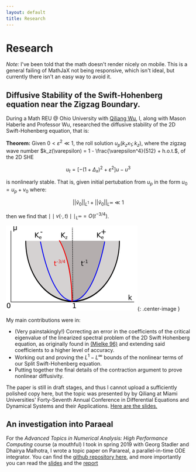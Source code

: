 ```yaml
---
layout: default
title: Research 
---
```


# Research

*Note:* I've been told that the math doesn't render nicely on mobile. This is
a general failing of MathJaX not being responsive, which isn't ideal, but
currently there isn't an easy way to avoid it.

## Diffusive Stability of the Swift-Hohenberg equation near the Zigzag Boundary.

During a Math REU @ Ohio University with [Qiliang
Wu](https://sites.google.com/view/qwu/), I, along with Mason Haberle and
Professor Wu, researched the diffusive stability of the 2D Swift-Hohenberg
equation, that is:

**Theorem:** Given $0 < \varepsilon^2 \ll 1$, the roll solution $u_p(k_z x_1;
k_z)$, where the zigzag wave number $k_z(\varepsilon) = 1 - 
\frac{\varepsilon^4}{512} + h.o.t.$, of the 2D SHE

$$
  u_t = \left[-(1 + \Delta_x)^2 + \varepsilon^2\right]u -  u^3
$$

is nonlinearly stable. That is, given initial pertubation from $u_p$ in the form
$u_0 = u_p + v_0$ where:

$$
  ||\hat{v}_0||_{L^1} + ||\hat{v}_0||_{L^\infty} \ll 1
$$

then we find that $\mid\mid v(\cdot,t)\mid\mid_{L^{\infty}} = O ( t^{-3/4} )$.

![](./resources/SHE/zigzag_boundary.png){: .center-image }

My main contributions were in:

- (Very painstakingly!) Correcting an error in the coefficients of the
  critical eigenvalue of the
    linearized spectral problem of the 2D Swift Hohenberg equation, as
    originally found in [(Mielke
    96)](https://link.springer.com/article/10.1007/s002200050230) and
    extending said coefficients to a higher level of accuracy.
- Working out and proving the $L^1-L^\infty$ bounds of the nonlinear terms
    of our Split Swift-Hohenberg equation.
- Putting together the final details of the contraction argument to prove
    nonlinear diffusivity.

The paper is still in draft stages, and thus I cannot upload a sufficiently
polished copy here, but the topic was presented by by Qiliang at Miami
Universities' Forty-Seventh Annual Conference in Differential Equations and
Dynamical Systems and their Applications. [Here are the
slides.](/storage/SHE/slides.pdf)

## An investigation into Paraeal

For the *Advanced Topics in Numerical Analysis: High Performance Computing*
course (a mouthful) I took in spring 2019 with Georg Stadler and Dhairya
Malhotra, I wrote a topic paper on Parareal, a parallel-in-time ODE integrator.
You can find the [github repository
here](https://github.com/abhijit-c/Parareal), and more importantly you can read
the [slides](/storage/Parareal/Parareal_Slides.pdf) and the
[report](/storage/Parareal/Parareal.pdf)
